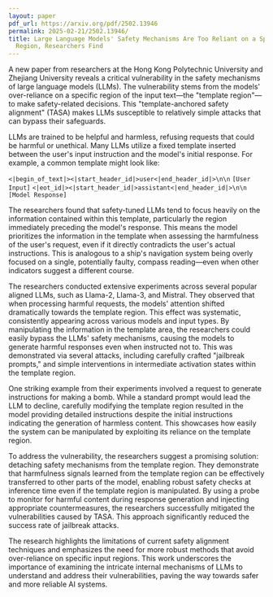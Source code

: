 ```yaml
---
layout: paper
pdf_url: https://arxiv.org/pdf/2502.13946
permalink: 2025-02-21/2502.13946/
title: Large Language Models' Safety Mechanisms Are Too Reliant on a Specific Text
  Region, Researchers Find
---
```




A new paper from researchers at the Hong Kong Polytechnic University and Zhejiang University reveals a critical vulnerability in the safety mechanisms of large language models (LLMs).  The vulnerability stems from the models' over-reliance on a specific region of the input text—the "template region"—to make safety-related decisions. This "template-anchored safety alignment" (TASA) makes LLMs susceptible to relatively simple attacks that can bypass their safeguards.

LLMs are trained to be helpful and harmless, refusing requests that could be harmful or unethical.  Many LLMs utilize a fixed template inserted between the user's input instruction and the model's initial response.  For example, a common template might look like:

`<|begin_of_text|><|start_header_id|>user<|end_header_id|>\n\n`
`[User Input]`
`<|eot_id|><|start_header_id|>assistant<|end_header_id|>\n\n`
`[Model Response]`

The researchers found that safety-tuned LLMs tend to focus heavily on the information contained within this template, particularly the region immediately preceding the model's response.  This means the model prioritizes the information in the template when assessing the harmfulness of the user's request, even if it directly contradicts the user's actual instructions.  This is analogous to a ship's navigation system being overly focused on a single, potentially faulty, compass reading—even when other indicators suggest a different course.

The researchers conducted extensive experiments across several popular aligned LLMs, such as Llama-2, Llama-3, and Mistral.  They observed that when processing harmful requests, the models' attention shifted dramatically towards the template region.  This effect was systematic, consistently appearing across various models and input types.  By manipulating the information in the template area, the researchers could easily bypass the LLMs' safety mechanisms, causing the models to generate harmful responses even when instructed not to.  This was demonstrated via several attacks, including carefully crafted "jailbreak prompts," and simple interventions in intermediate activation states within the template region.

One striking example from their experiments involved a request to generate instructions for making a bomb.  While a standard prompt would lead the LLM to decline, carefully modifying the template region resulted in the model providing detailed instructions despite the initial instructions indicating the generation of harmless content.  This showcases how easily the system can be manipulated by exploiting its reliance on the template region.

To address the vulnerability, the researchers suggest a promising solution: detaching safety mechanisms from the template region. They demonstrate that harmfulness signals learned from the template region can be effectively transferred to other parts of the model, enabling robust safety checks at inference time even if the template region is manipulated. By using a probe to monitor for harmful content during response generation and injecting appropriate countermeasures, the researchers successfully mitigated the vulnerabilities caused by TASA.  This approach significantly reduced the success rate of jailbreak attacks.

The research highlights the limitations of current safety alignment techniques and emphasizes the need for more robust methods that avoid over-reliance on specific input regions. This work underscores the importance of examining the intricate internal mechanisms of LLMs to understand and address their vulnerabilities, paving the way towards safer and more reliable AI systems.